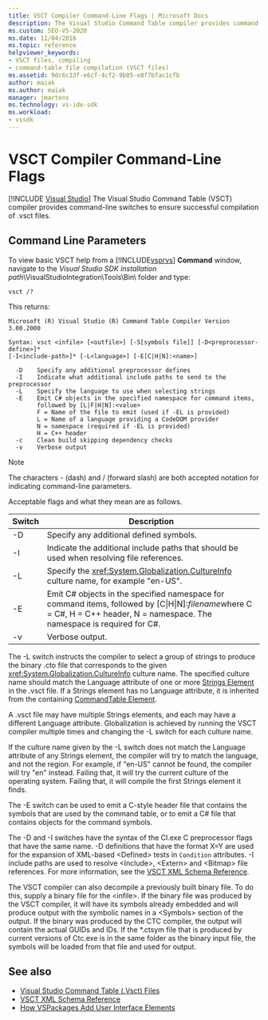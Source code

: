 ```yaml
---
title: VSCT Compiler Command-Line Flags | Microsoft Docs
description: The Visual Studio Command Table compiler provides command-line options to ensure successful compilation of .vsct files.
ms.custom: SEO-VS-2020
ms.date: 11/04/2016
ms.topic: reference
helpviewer_keywords:
- VSCT files, compiling
- command-table file compilation (VSCT files)
ms.assetid: 9dc6c33f-e6cf-4cf2-9b05-e8f7bfac1cfb
author: maiak
ms.author: maiak
manager: jmartens
ms.technology: vs-ide-sdk
ms.workload:
- vssdk
---
```

# VSCT Compiler Command-Line Flags

 [!INCLUDE [Visual Studio](~/includes/applies-to-version/vs-windows-only.md)]
The Visual Studio Command Table (VSCT) compiler provides command-line switches to ensure successful compilation of .vsct files.

## Command Line Parameters
 To view basic VSCT help from a [!INCLUDE[vsprvs](../../code-quality/includes/vsprvs_md.md)] **Command** window, navigate to the *Visual Studio SDK installation path*\VisualStudioIntegration\Tools\Bin\ folder and type:

```
vsct /?
```

 This returns:

```
Microsoft (R) Visual Studio (R) Command Table Compiler Version 3.00.2000

Syntax: vsct <infile> [<outfile>] [-S[symbols file]] [-D<preprocessor-define>]*
[-I<include-path>]* [-L<language>] [-E[C|H|N]:<name>]

  -D    Specify any additional preprocessor defines
  -I    Indicate what additional include paths to send to the preprocessor
  -L    Specify the language to use when selecting strings
  -E    Emit C# objects in the specified namespace for command items,
        followed by [L|F|H|N]:<value>
        F = Name of the file to emit (used if -EL is provided)
        L = Name of a language providing a CodeDOM provider
        N = namespace (required if -EL is provided)
        H = C++ header
  -c    Clean build skipping dependency checks
  -v    Verbose output
```

> [!NOTE]
> The characters - (dash) and / (forward slash) are both accepted notation for indicating command-line parameters.

 Acceptable flags and what they mean are as follows.

|Switch|Description|
|------------|-----------------|
|-D|Specify any additional defined symbols.|
|-I|Indicate the additional include paths that should be used when resolving file references.|
|-L|Specify the <xref:System.Globalization.CultureInfo> culture name, for example "en-US".|
|-E|Emit C# objects in the specified namespace for command items, followed by [C&#124;H&#124;N]:*filename*where C = C#, H = C++ header, N = namespace. The namespace is required for C#.|
|-v|Verbose output.|

 The -L switch instructs the compiler to select a group of strings to produce the binary .cto file that corresponds to the given <xref:System.Globalization.CultureInfo> culture name. The specified culture name should match the Language attribute of one or more [Strings Element](../../extensibility/strings-element.md) in the .vsct file. If a Strings element has no Language attribute, it is inherited from the containing [CommandTable Element](../../extensibility/commandtable-element.md).

 A .vsct file may have multiple Strings elements, and each may have a different Language attribute. Globalization is achieved by running the VSCT compiler multiple times and changing the -L switch for each culture name.

 If the culture name given by the -L switch does not match the Language attribute of any Strings element, the compiler will try to match the language, and not the region. For example, if "en-US" cannot be found, the compiler will try "en" instead. Failing that, it will try the current culture of the operating system. Failing that, it will compile the first Strings element it finds.

 The -E switch can be used to emit a C-style header file that contains the symbols that are used by the command table, or to emit a C# file that contains objects for the command symbols.

 The -D and -I switches have the syntax of the Cl.exe C preprocessor flags that have the same name. -D definitions that have the format X=Y are used for the expansion of XML-based \<Defined> tests in `Condition` attributes. -I include paths are used to resolve \<Include>, \<Extern> and \<Bitmap> file references. For more information, see the [VSCT XML Schema Reference](../../extensibility/vsct-xml-schema-reference.md).

 The VSCT compiler can also decompile a previously built binary file. To do this, supply a binary file for the \<infile>.   If the binary file was produced by the VSCT compiler, it will have its symbols already embedded and will produce output with the symbolic names in a \<Symbols> section of the output. If the binary was produced by the CTC compiler, the output will contain the actual GUIDs and IDs. If the *.ctsym file that is produced by current versions of Ctc.exe is in the same folder as the binary input file, the symbols will be loaded from that file and used for output.

## See also
- [Visual Studio Command Table (.Vsct) Files](../../extensibility/internals/visual-studio-command-table-dot-vsct-files.md)
- [VSCT XML Schema Reference](../../extensibility/vsct-xml-schema-reference.md)
- [How VSPackages Add User Interface Elements](../../extensibility/internals/how-vspackages-add-user-interface-elements.md)
